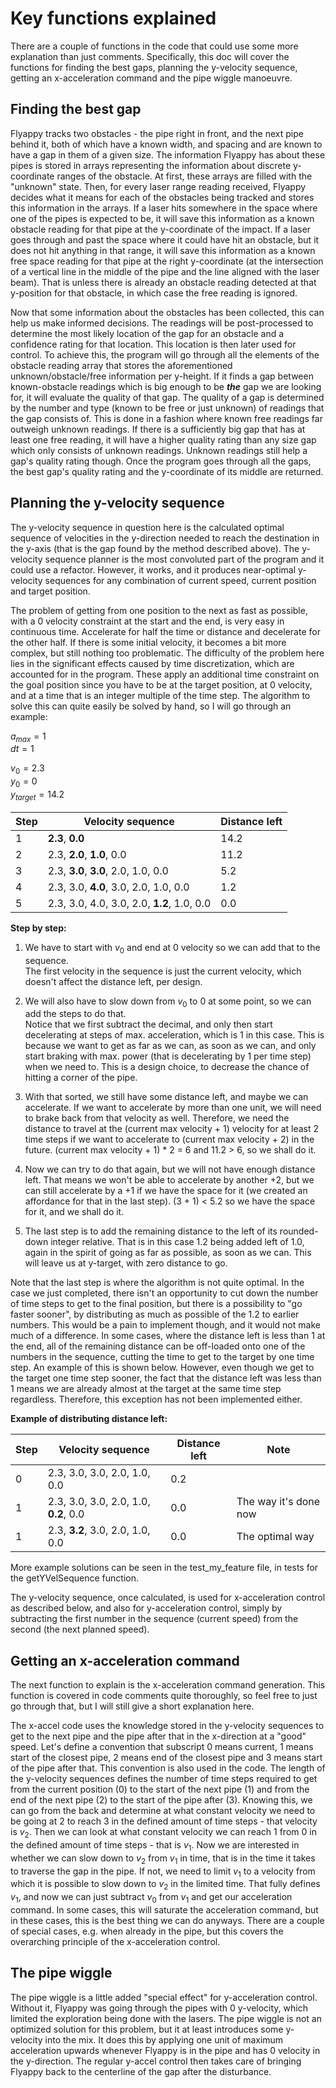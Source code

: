 # Key functions explained

There are a couple of functions in the code that could use some more explanation than just comments. Specifically, this doc will cover the functions for finding the best gaps, planning the y-velocity sequence, getting an x-acceleration command and the pipe wiggle manoeuvre.

## Finding the best gap

Flyappy tracks two obstacles - the pipe right in front, and the next pipe behind it, both of which have a known width, and spacing and are known to have a gap in them of a given size. The information Flyappy has about these pipes is stored in arrays representing the information about discrete y-coordinate ranges of the obstacle. At first, these arrays are filled with the "unknown" state. Then, for every laser range reading received, Flyappy decides what it means for each of the obstacles being tracked and stores this information in the arrays. If a laser hits somewhere in the space where one of the pipes is expected to be, it will save this information as a known obstacle reading for that pipe at the y-coordinate of the impact. If a laser goes through and past the space where it could have hit an obstacle, but it does not hit anything in that range, it will save this information as a known free space reading for that pipe at the right y-coordinate (at the intersection of a vertical line in the middle of the pipe and the line aligned with the laser beam). That is unless there is already an obstacle reading detected at that y-position for that obstacle, in which case the free reading is ignored.

Now that some information about the obstacles has been collected, this can help us make informed decisions. The readings will be post-processed to determine the most likely location of the gap for an obstacle and a confidence rating for that location. This location is then later used for control. To achieve this, the program will go through all the elements of the obstacle reading array that stores the aforementioned unknown/obstacle/free information per y-height. If it finds a gap between known-obstacle readings which is big enough to be ***the*** gap we are looking for, it will evaluate the quality of that gap. The quality of a gap is determined by the number and type (known to be free or just unknown) of readings that the gap consists of. This is done in a fashion where known free readings far outweigh unknown readings. If there is a sufficiently big gap that has at least one free reading, it will have a higher quality rating than any size gap which only consists of unknown readings. Unknown readings still help a gap's quality rating though. Once the program goes through all the gaps, the best gap's quality rating and the y-coordinate of its middle are returned.

## Planning the y-velocity sequence

The y-velocity sequence in question here is the calculated optimal sequence of velocities in the y-direction needed to reach the destination in the y-axis (that is the gap found by the method described above). The y-velocity sequence planner is the most convoluted part of the program and it could use a refactor. However, it works, and it produces near-optimal y-velocity sequences for any combination of current speed, current position and target position.

The problem of getting from one position to the next as fast as possible, with a 0 velocity constraint at the start and the end, is very easy in continuous time. Accelerate for half the time or distance and decelerate for the other half. If there is some initial velocity, it becomes a bit more complex, but still nothing too problematic. The difficulty of the problem here lies in the significant effects caused by time discretization, which are accounted for in the program. These apply an additional time constraint on the goal position since you have to be at the target position, at 0 velocity, and at a time that is an integer multiple of the time step. The algorithm to solve this can quite easily be solved by hand, so I will go through an example:

$a_{max} = 1$ \
$dt = 1$

$v_0 = 2.3$ \
$y_0 = 0$ \
$y_{target} = 14.2$

|Step|Velocity sequence | Distance left |
|----|------------------|---------------|
|1|**2.3**, **0.0**                            |14.2|
|2|2.3, **2.0**, **1.0**, 0.0                 |11.2|
|3|2.3, **3.0**, **3.0**, 2.0, 1.0, 0.0       |5.2|
|4|2.3, 3.0, **4.0**, 3.0, 2.0, 1.0, 0.0      |1.2|
|5|2.3, 3.0, 4.0, 3.0, 2.0, **1.2**, 1.0, 0.0 |0.0|

**Step by step:**
1. We have to start with $v_0$ and end at 0 velocity so we can add that to the sequence.\
The first velocity in the sequence is just the current velocity, which doesn't affect the distance left, per design.

2. We will also have to slow down from $v_0$ to 0 at some point, so we can add the steps to do that. \
Notice that we first subtract the decimal, and only then start decelerating at steps of max. acceleration, which is 1 in this case. This is because we want to get as far as we can, as soon as we can, and only start braking with max. power (that is decelerating by 1 per time step) when we need to. This is a design choice, to decrease the chance of hitting a corner of the pipe.

3. With that sorted, we still have some distance left, and maybe we can accelerate.
If we want to accelerate by more than one unit, we will need to brake back from that velocity as well. Therefore, we need the distance to travel at the (current max velocity + 1) velocity for at least 2 time steps if we want to accelerate to (current max velocity + 2) in the future. (current max velocity + 1) * 2 = 6 and 11.2 > 6, so we shall do it.

4. Now we can try to do that again, but we will not have enough distance left. That means we won't be able to accelerate by another +2, but we can still accelerate by a +1 if we have the space for it (we created an affordance for that in the last step). (3 + 1) < 5.2 so we have the space for it, and we shall do it.

5. The last step is to add the remaining distance to the left of its rounded-down integer relative. That is in this case 1.2 being added left of 1.0, again in the spirit of going as far as possible, as soon as we can. This will leave us at y-target, with zero distance to go.

Note that the last step is where the algorithm is not quite optimal. In the case we just completed, there isn't an opportunity to cut down the number of time steps to get to the final position, but there is a possibility to "go faster sooner", by distributing as much as possible of the 1.2 to earlier numbers. This would be a pain to implement though, and it would not make much of a difference. In some cases, where the distance left is less than 1 at the end, all of the remaining distance can be off-loaded onto one of the numbers in the sequence, cutting the time to get to the target by one time step. An example of this is shown below. However, even though we get to the target one time step sooner, the fact that the distance left was less than 1 means we are already almost at the target at the same time step regardless. Therefore, this exception has not been implemented either.

**Example of distributing distance left:**

|Step|Velocity sequence|Distance left|Note|
|----|-----------------|-------------|----|
|0 |2.3, 3.0, 3.0, 2.0, 1.0, 0.0 |0.2 ||
|1 |2.3, 3.0, 3.0, 2.0, 1.0, **0.2**, 0.0 |0.0 |The way it's done now|
|1 |2.3, **3.2**, 3.0, 2.0, 1.0, 0.0 |0.0 |The optimal way|

More example solutions can be seen in the test_my_feature file, in tests for the getYVelSequence function.

The y-velocity sequence, once calculated, is used for x-acceleration control as described below, and also for y-acceleration control, simply by subtracting the first number in the sequence (current speed) from the second (the next planned speed).

## Getting an x-acceleration command

The next function to explain is the x-acceleration command generation. This function is covered in code comments quite thoroughly, so feel free to just go through that, but I will still give a short explanation here.

The x-accel code uses the knowledge stored in the y-velocity sequences to get to the next pipe and the pipe after that in the x-direction at a "good" speed. Let's define a convention that subscript 0 means current, 1 means start of the closest pipe, 2 means end of the closest pipe and 3 means start of the pipe after that. This convention is also used in the code. The length of the y-velocity sequences defines the number of time steps required to get from the current position (0) to the start of the next pipe (1) and from the end of the next pipe (2) to the start of the pipe after (3). Knowing this, we can go from the back and determine at what constant velocity we need to be going at 2 to reach 3 in the defined amount of time steps - that velocity is $v_2$. Then we can look at what constant velocity we can reach 1 from 0 in the defined amount of time steps - that is $v_1$. Now we are interested in whether we can slow down to $v_2$ from $v_1$ in time, that is in the time it takes to traverse the gap in the pipe. If not, we need to limit $v_1$ to a velocity from which it is possible to slow down to $v_2$ in the limited time. That fully defines $v_1$, and now we can just subtract $v_0$ from $v_1$ and get our acceleration command. In some cases, this will saturate the acceleration command, but in these cases, this is the best thing we can do anyways. There are a couple of special cases, e.g. when already in the pipe, but this covers the overarching principle of the x-acceleration control.

## The pipe wiggle

The pipe wiggle is a little added "special effect" for y-acceleration control. Without it, Flyappy was going through the pipes with 0 y-velocity, which limited the exploration being done with the lasers. The pipe wiggle is not an optimized solution for this problem, but it at least introduces some y-velocity into the mix. It does this by applying one unit of maximum acceleration upwards whenever Flyappy is in the pipe and has 0 velocity in the y-direction. The regular y-accel control then takes care of bringing Flyappy back to the centerline of the gap after the disturbance.
